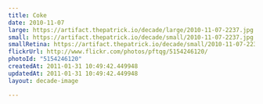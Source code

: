 ```yaml
---
title: Coke
date: 2010-11-07
large: https://artifact.thepatrick.io/decade/large/2010-11-07-2237.jpg
small: https://artifact.thepatrick.io/decade/small/2010-11-07-2237.jpg
smallRetina: https://artifact.thepatrick.io/decade/small/2010-11-07-2237@2x.jpg
flickrUrl: http://www.flickr.com/photos/pftqg/5154246120/
photoId: "5154246120"
createdAt: 2011-01-31 10:49:42.449948
updatedAt: 2011-01-31 10:49:42.449948
layout: decade-image

---
```


